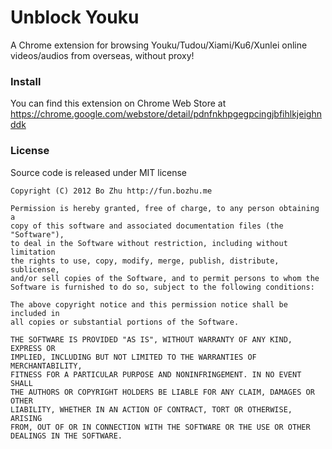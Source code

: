 # Unblock Youku

A Chrome extension for browsing Youku/Tudou/Xiami/Ku6/Xunlei online videos/audios from overseas, without proxy!

### Install

You can find this extension on Chrome Web Store at https://chrome.google.com/webstore/detail/pdnfnkhpgegpcingjbfihlkjeighnddk

### License

Source code is released under MIT license

    Copyright (C) 2012 Bo Zhu http://fun.bozhu.me

    Permission is hereby granted, free of charge, to any person obtaining a
    copy of this software and associated documentation files (the "Software"),
    to deal in the Software without restriction, including without limitation
    the rights to use, copy, modify, merge, publish, distribute, sublicense,
    and/or sell copies of the Software, and to permit persons to whom the
    Software is furnished to do so, subject to the following conditions:

    The above copyright notice and this permission notice shall be included in
    all copies or substantial portions of the Software.

    THE SOFTWARE IS PROVIDED "AS IS", WITHOUT WARRANTY OF ANY KIND, EXPRESS OR
    IMPLIED, INCLUDING BUT NOT LIMITED TO THE WARRANTIES OF MERCHANTABILITY,
    FITNESS FOR A PARTICULAR PURPOSE AND NONINFRINGEMENT. IN NO EVENT SHALL
    THE AUTHORS OR COPYRIGHT HOLDERS BE LIABLE FOR ANY CLAIM, DAMAGES OR OTHER
    LIABILITY, WHETHER IN AN ACTION OF CONTRACT, TORT OR OTHERWISE, ARISING
    FROM, OUT OF OR IN CONNECTION WITH THE SOFTWARE OR THE USE OR OTHER
    DEALINGS IN THE SOFTWARE.
